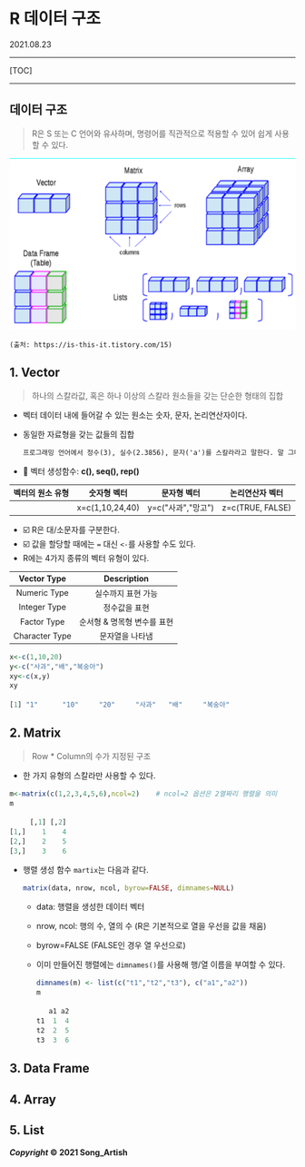 # R 데이터 구조

2021.08.23

---

[TOC]

---





## 데이터 구조

> R은 S 또는 C 언어와 유사하며, 명령어를 직관적으로 적용할 수 있어 쉽게 사용할 수 있다.

![data_structure](img/data_structure.png)

`(출처: https://is-this-it.tistory.com/15)`



## 1. Vector

> 하나의 스칼라값, 혹은 하나 이상의 스칼라 원소들을 갖는 단순한 형태의 집합

- 벡터 데이터 내에 들어갈 수 있는 원소는 숫자, 문자, 논리연산자이다.

- 동일한 자료형을 갖는 값들의 집합

  ```markdown
  프로그래밍 언어에서 정수(3), 실수(2.3856), 문자('a')를 스칼라라고 말한다. 말 그대로 가장 작은 데이터이다. {1, 2, 3, 4, 5}와 같이 스칼라가 여러 개 모인 것을 **벡터**라고 한다. R에서 다루는 데이터 구조 중 가장 단순한 형태이며 명령어 c를 이용해 선언할 수 있다.
  ```

- :pushpin: 벡터 생성함수: **c(), seq(), rep()**

| 벡터의 원소 유형 |   숫자형 벡터   |    문자형 벡터     | 논리연산자 벡터  |
| :--------------: | :-------------: | :----------------: | :--------------: |
|                  | x=c(1,10,24,40) | y=c("사과","망고") | z=c(TRUE, FALSE) |

- :ballot_box_with_check: R은 대/소문자를 구분한다.
- :ballot_box_with_check: 값을 할당할 때에는 `=` 대신 `<-`를 사용할 수도 있다.
- R에는 4가지 종류의 벡터 유형이 있다.

|  Vector Type   |         Description         |
| :------------: | :-------------------------: |
|  Numeric Type  |     실수까지 표현 가능      |
|  Integer Type  |        정수값을 표현        |
|  Factor Type   | 순서형 & 명목형 변수를 표현 |
| Character Type |       문자열을 나타냄       |

```R
x<-c(1,10,20)
y<-c("사과","배","복숭아")
xy<-c(x,y)
xy

[1] "1"      "10"     "20"     "사과"   "배"     "복숭아"
```



## 2. Matrix

> Row * Column의 수가 지정된 구조

- 한 가지 유형의 스칼라만 사용할 수 있다.

```R
m<-matrix(c(1,2,3,4,5,6),ncol=2)	# ncol=2 옵션은 2열짜리 행렬을 의미
m

     [,1] [,2]
[1,]    1    4
[2,]    2    5
[3,]    3    6
```

- 행렬 생성 함수 `martix`는 다음과 같다.

  ```R
  matrix(data, nrow, ncol, byrow=FALSE, dimnames=NULL)
  ```

  - data: 행렬을 생성한 데이터 벡터

  - nrow, ncol: 행의 수, 열의 수 (R은 기본적으로 열을 우선을 값을 채움)

  - byrow=FALSE (FALSE인 경우 열 우선으로)

  - 이미 만들어진 행렬에는 `dimnames()`를 사용해 행/열 이름을 부여할 수 있다.

    ```R
    dimnames(m) <- list(c("t1","t2","t3"), c("a1","a2"))
    m
    
       a1 a2
    t1  1  4
    t2  2  5
    t3  3  6
    ```

    



## 3. Data Frame



## 4. Array



## 5. List



***Copyright* © 2021 Song_Artish**
